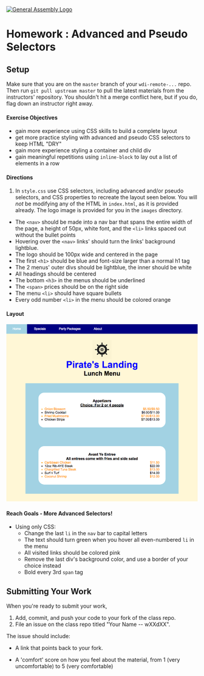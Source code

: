 [![General Assembly Logo](https://camo.githubusercontent.com/1a91b05b8f4d44b5bbfb83abac2b0996d8e26c92/687474703a2f2f692e696d6775722e636f6d2f6b6538555354712e706e67)](https://generalassemb.ly/education/web-development-immersive)

# Homework : Advanced and Pseudo Selectors

## Setup

Make sure that you are on the `master` branch of your `wdi-remote-...` repo.
Then run `git pull upstream master` to pull the latest materials from the
instructors' repository. You shouldn't hit a merge conflict here, but if you do,
flag down an instructor right away.

#### Exercise Objectives

- gain more experience using CSS skills to build a complete layout
- get more practice styling with advanced and pseudo CSS selectors to keep HTML "DRY"
- gain more experience styling a container and child div
- gain meaningful repetitions using `inline-block` to lay out a list of elements in a row

#### Directions

1.  In `style.css` use CSS selectors, including advanced and/or pseudo selectors, and CSS properties to recreate the layout seen below. You will *not* be modifying any of the HTML in `index.html`, as it is provided already. The logo image is provided for you in the `images` directory.
  - The `<nav>` should be made into a nav bar that spans the entire width of the page, a height of 50px, white font, and the `<li>` links spaced out without the bullet points
  - Hovering over the `<nav>` links' should turn the links' background lightblue.
  - The logo should be 100px wide and centered in the page
  - The first `<h1>` should be blue and font-size larger than a normal h1 tag
  - The 2 menus' outer divs should be lightblue, the inner should be white
  - All headings should be centered
  - The bottom `<h3>` in the menus should be underlined
  - The `<span>` prices should be on the right side
  - The menu `<li>` should have square bullets
  - Every odd number `<li>` in the menu should be colored orange



#### Layout

![image](finished_menu.png)

#### Reach Goals - More Advanced Selectors!

- Using only CSS:
  - Change the last `li` in the `nav` bar to capital letters
  - The text should turn green when you hover all even-numbered `li` in the menu
  - All visited links should be colored pink
  - Remove the last div's background color, and use a border of your choice instead
  - Bold every 3rd `span` tag

## Submitting Your Work

  When you're ready to submit your work,

  1.  Add, commit, and push your code to your fork of the class repo.
  2.  File an issue on the class repo titled "Your Name -- wXXdXX".

  The issue should include:

  -   A link that points back to your fork.

  -   A 'comfort' score on how you feel about the material, from 1 (very
      uncomfortable) to 5 (very comfortable)
